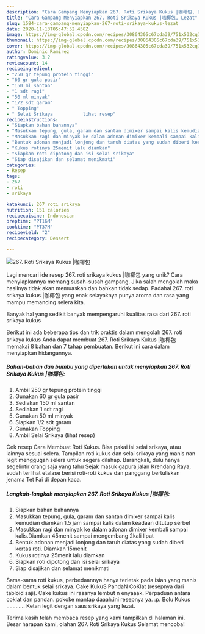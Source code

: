 ```yaml
---
description: "Cara Gampang Menyiapkan 267. Roti Srikaya Kukus |咖椰包, Lezat"
title: "Cara Gampang Menyiapkan 267. Roti Srikaya Kukus |咖椰包, Lezat"
slug: 1584-cara-gampang-menyiapkan-267-roti-srikaya-kukus-lezat
date: 2020-11-13T05:47:52.458Z
image: https://img-global.cpcdn.com/recipes/30864305c67cda39/751x532cq70/267-roti-srikaya-kukus-咖椰包-foto-resep-utama.jpg
thumbnail: https://img-global.cpcdn.com/recipes/30864305c67cda39/751x532cq70/267-roti-srikaya-kukus-咖椰包-foto-resep-utama.jpg
cover: https://img-global.cpcdn.com/recipes/30864305c67cda39/751x532cq70/267-roti-srikaya-kukus-咖椰包-foto-resep-utama.jpg
author: Dominic Ramirez
ratingvalue: 3.2
reviewcount: 14
recipeingredient:
- "250 gr tepung protein tinggi"
- "60 gr gula pasir"
- "150 ml santan"
- "1 sdt ragi"
- "50 ml minyak"
- "1/2 sdt garam"
- " Topping"
- " Selai Srikaya           lihat resep"
recipeinstructions:
- "Siapkan bahan bahannya"
- "Masukkan tepung, gula, garam dan santan dimixer sampai kalis kemudian diamkan 1.5 jam sampai kalis dalam keadaan ditutup serbet"
- "Masukkan ragi dan minyak ke dalam adonan dimixer kembali sampai kalis.Diamkan 45menit sampai mengembang 2kali lipat"
- "Bentuk adonan menjadi lonjong dan taruh diatas yang sudah diberi kertas roti. Diamkan 15menit"
- "Kukus rotinya 25menit lalu diamkan"
- "Siapkan roti dipotong dan isi selai srikaya"
- "Siap disajikan dan selamat menikmati"
categories:
- Resep
tags:
- 267
- roti
- srikaya

katakunci: 267 roti srikaya 
nutrition: 151 calories
recipecuisine: Indonesian
preptime: "PT16M"
cooktime: "PT37M"
recipeyield: "2"
recipecategory: Dessert

---
```



![267. Roti Srikaya Kukus |咖椰包](https://img-global.cpcdn.com/recipes/30864305c67cda39/751x532cq70/267-roti-srikaya-kukus-咖椰包-foto-resep-utama.jpg)

Lagi mencari ide resep 267. roti srikaya kukus |咖椰包 yang unik? Cara menyiapkannya memang susah-susah gampang. Jika salah mengolah maka hasilnya tidak akan memuaskan dan bahkan tidak sedap. Padahal 267. roti srikaya kukus |咖椰包 yang enak selayaknya punya aroma dan rasa yang mampu memancing selera kita.

Banyak hal yang sedikit banyak mempengaruhi kualitas rasa dari 267. roti srikaya kukus 

Berikut ini ada beberapa tips dan trik praktis dalam mengolah 267. roti srikaya kukus  Anda dapat membuat 267. Roti Srikaya Kukus |咖椰包 memakai 8 bahan dan 7 tahap pembuatan. Berikut ini cara dalam menyiapkan hidangannya.

<!--inarticleads1-->

##### Bahan-bahan dan bumbu yang diperlukan untuk menyiapkan 267. Roti Srikaya Kukus |咖椰包:

1. Ambil 250 gr tepung protein tinggi
1. Gunakan 60 gr gula pasir
1. Sediakan 150 ml santan
1. Sediakan 1 sdt ragi
1. Gunakan 50 ml minyak
1. Siapkan 1/2 sdt garam
1. Gunakan  Topping
1. Ambil  Selai Srikaya           (lihat resep)


Cek resep Cara Membuat Roti Kukus. Bisa pakai isi selai srikaya, atau lainnya sesuai selera. Tampilan roti kukus dan selai srikaya yang manis nan legit menggugah selera untuk segera dilahap. Barangkali, dulu hanya segelintir orang saja yang tahu Sejak masuk gapura jalan Krendang Raya, sudah terlihat etalase berisi roti-roti kukus dan panggang bertuliskan jenama Tet Fai di depan kaca. 

<!--inarticleads2-->

##### Langkah-langkah menyiapkan 267. Roti Srikaya Kukus |咖椰包:

1. Siapkan bahan bahannya
1. Masukkan tepung, gula, garam dan santan dimixer sampai kalis kemudian diamkan 1.5 jam sampai kalis dalam keadaan ditutup serbet
1. Masukkan ragi dan minyak ke dalam adonan dimixer kembali sampai kalis.Diamkan 45menit sampai mengembang 2kali lipat
1. Bentuk adonan menjadi lonjong dan taruh diatas yang sudah diberi kertas roti. Diamkan 15menit
1. Kukus rotinya 25menit lalu diamkan
1. Siapkan roti dipotong dan isi selai srikaya
1. Siap disajikan dan selamat menikmati


Sama-sama roti kukus, perbedaannya hanya terletak pada isian yang manis dalam bentuk selai srikaya. Cake KukuS PandaN CoKlat (resepnya dari tabloid saji). Cake kukus ini rasanya lembut n enyaaak. Perpaduan antara coklat dan pandan. pokoke mantap daaah.ini resepnya ya. :p. Bolu Kukus ………… Ketan legit dengan saus srikaya yang lezat. 

Terima kasih telah membaca resep yang kami tampilkan di halaman ini. Besar harapan kami, olahan 267. Roti Srikaya Kukus  Selamat mencoba!
